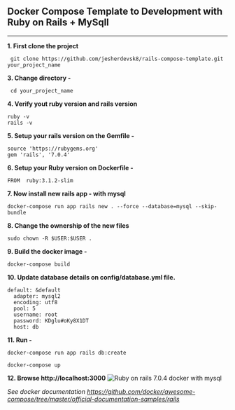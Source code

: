 ## Docker Compose Template to Development with Ruby on Rails + MySqll
---

**1. First clone the project**
```
 git clone https://github.com/jesherdevsk8/rails-compose-template.git your_project_name
```

**3. Change directory -**
```
 cd your_project_name
```

**4. Verify yout ruby version and rails version**
```
ruby -v
rails -v
```

**5. Setup your rails version on the Gemfile -**
```
source 'https://rubygems.org'
gem 'rails', '7.0.4'
```

**6. Setup your Ruby version on Dockerfile -**
```
FROM  ruby:3.1.2-slim
```

**7. Now install new rails app - with mysql**
```
docker-compose run app rails new . --force --database=mysql --skip-bundle
```

**8. Change the ownership of the new files**
```
sudo chown -R $USER:$USER .
```

**9. Build the docker image -**
```
docker-compose build
```
**10. Update database details on config/database.yml file.**
```
default: &default
  adapter: mysql2
  encoding: utf8
  pool: 5
  username: root
  password: KDglu#oKy8X1DT
  host: db
```

**11. Run -**
```
docker-compose run app rails db:create

docker-compose up
```

**12. Browse http://localhost:3000**
![Ruby on rails 7.0.4 docker with mysql](https://i.ibb.co/xJXVpLg/rails-compose.png)

_*See docker documentation https://github.com/docker/awesome-compose/tree/master/official-documentation-samples/rails*_
